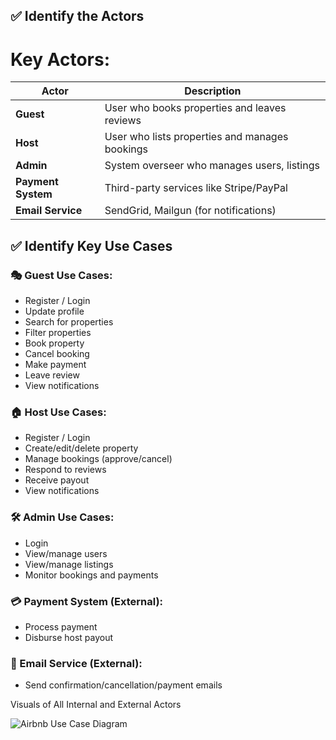 ## ✅ Identify the Actors

# Key Actors:

| Actor              | Description                                      |
| ------------------ | ------------------------------------------------ |
| **Guest**          | User who books properties and leaves reviews     |
| **Host**           | User who lists properties and manages bookings   |
| **Admin**          | System overseer who manages users, listings      |
| **Payment System** | Third-party services like Stripe/PayPal          |
| **Email Service**  | SendGrid, Mailgun (for notifications)            |


## ✅ Identify Key Use Cases

### 🎭 Guest Use Cases:

* Register / Login
* Update profile
* Search for properties
* Filter properties
* Book property
* Cancel booking
* Make payment
* Leave review
* View notifications

### 🏠 Host Use Cases:

* Register / Login
* Create/edit/delete property
* Manage bookings (approve/cancel)
* Respond to reviews
* Receive payout
* View notifications

### 🛠️ Admin Use Cases:

* Login
* View/manage users
* View/manage listings
* Monitor bookings and payments

### 💳 Payment System (External):

* Process payment
* Disburse host payout

### 📧 Email Service (External):

* Send confirmation/cancellation/payment emails

Visuals of All Internal and External Actors

![Airbnb Use Case Diagram](./airbnb-use-case-diagram.png.png)



